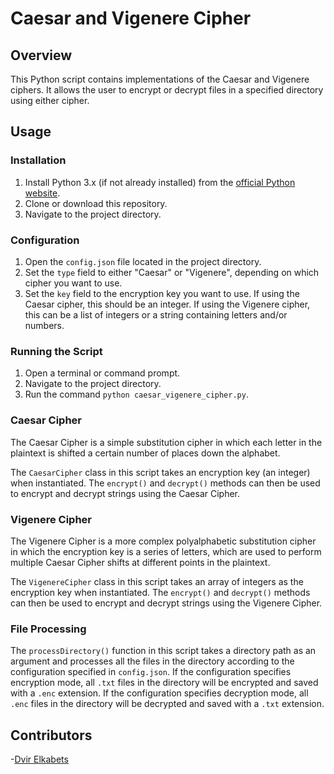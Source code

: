 # Caesar and Vigenere Cipher

## Overview

This Python script contains implementations of the Caesar and Vigenere ciphers. It allows the user to encrypt or decrypt files in a specified directory using either cipher.

## Usage

### Installation

1. Install Python 3.x (if not already installed) from the [official Python website](https://www.python.org/downloads/).
2. Clone or download this repository.
3. Navigate to the project directory.

### Configuration

1. Open the `config.json` file located in the project directory.
2. Set the `type` field to either "Caesar" or "Vigenere", depending on which cipher you want to use.
3. Set the `key` field to the encryption key you want to use. If using the Caesar cipher, this should be an integer. If using the Vigenere cipher, this can be a list of integers or a string containing letters and/or numbers.

### Running the Script

1. Open a terminal or command prompt.
2. Navigate to the project directory.
3. Run the command `python caesar_vigenere_cipher.py`.

### Caesar Cipher

The Caesar Cipher is a simple substitution cipher in which each letter in the plaintext is shifted a certain number of places down the alphabet.

The `CaesarCipher` class in this script takes an encryption key (an integer) when instantiated. The `encrypt()` and `decrypt()` methods can then be used to encrypt and decrypt strings using the Caesar Cipher.

### Vigenere Cipher

The Vigenere Cipher is a more complex polyalphabetic substitution cipher in which the encryption key is a series of letters, which are used to perform multiple Caesar Cipher shifts at different points in the plaintext.

The `VigenereCipher` class in this script takes an array of integers as the encryption key when instantiated. The `encrypt()` and `decrypt()` methods can then be used to encrypt and decrypt strings using the Vigenere Cipher.

### File Processing

The `processDirectory()` function in this script takes a directory path as an argument and processes all the files in the directory according to the configuration specified in `config.json`. If the configuration specifies encryption mode, all `.txt` files in the directory will be encrypted and saved with a `.enc` extension. If the configuration specifies decryption mode, all `.enc` files in the directory will be decrypted and saved with a `.txt` extension.

## Contributors

-[Dvir Elkabets](https://github.com/dvirelkabets)

